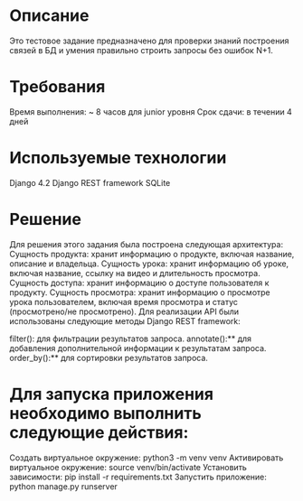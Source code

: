 # Описание

Это тестовое задание предназначено для проверки знаний построения связей в БД и умения правильно строить запросы без ошибок N+1.

# Требования

Время выполнения: ~ 8 часов для junior уровня
Срок сдачи: в течении 4 дней

# Используемые технологии

Django 4.2
Django REST framework
SQLite


# Решение

Для решения этого задания была построена следующая архитектура:
Сущность продукта: хранит информацию о продукте, включая название, описание и владельца.
Сущность урока: хранит информацию об уроке, включая название, ссылку на видео и длительность просмотра.
Сущность доступа: хранит информацию о доступе пользователя к продукту.
Сущность просмотра: хранит информацию о просмотре урока пользователем, включая время просмотра и статус (просмотрено/не просмотрено).
Для реализации API были использованы следующие методы Django REST framework:

filter(): для фильтрации результатов запроса.
annotate():** для добавления дополнительной информации к результатам запроса.
order_by():** для сортировки результатов запроса.



# Для запуска приложения необходимо выполнить следующие действия:

Создать виртуальное окружение:
python3 -m venv venv
Активировать виртуальное окружение:
source venv/bin/activate
Установить зависимости:
pip install -r requirements.txt
Запустить приложение:
python manage.py runserver